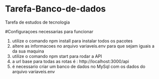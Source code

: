 # Tarefa-Banco-de-dados
Tarefa de estudos de tecnologia


#Configuraçoes necessarias para funcionar
1) utilize o comando npm install para instalar todos os pacotes
2) altere as informacoes no arquivo variaveis.env para que sejam iguais a da sua maquina
3) utilize o comando npm start para rodar a API
4) a url base para todas as rotas é : http://localhost:3000/api
5) é necessario criar um banco de dados no MySql com os dados do arquivo variaveis.env
